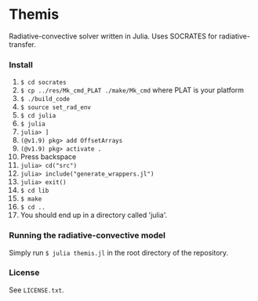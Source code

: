 # Themis
Radiative-convective solver written in Julia. Uses SOCRATES for radiative-transfer.

### Install

1. `$ cd socrates`
3. `$ cp ../res/Mk_cmd_PLAT ./make/Mk_cmd` where PLAT is your platform
4. `$ ./build_code`
5. `$ source set_rad_env`
6. `$ cd julia`
7. `$ julia`
8. `julia> ]`
9. `(@v1.9) pkg> add OffsetArrays`
10. `(@v1.9) pkg> activate .`
11. Press backspace
12. `julia> cd("src")`
13. `julia> include("generate_wrappers.jl")`
14. `julia> exit()`
15. `$ cd lib`
16. `$ make`
17. `$ cd ..`
18. You should end up in a directory called 'julia'.

### Running the radiative-convective model

Simply run `$ julia themis.jl` in the root directory of the repository.

### License

See `LICENSE.txt`.



